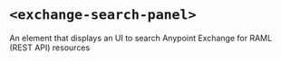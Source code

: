 # `<exchange-search-panel>`

An element that displays an UI to search Anypoint Exchange for RAML (REST API) resources
